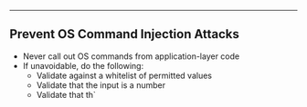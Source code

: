 --- ---

<h2>Prevent OS Command Injection Attacks</h2>

- Never call out OS commands from application-layer code
- If unavoidable, do the following:
	- Validate against a whitelist of permitted values
	- Validate that the input is a number
	- Validate that th`